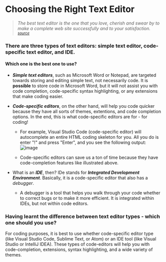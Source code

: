 # Choosing the Right Text Editor 

> _The best text editor is the one that you love, cherish and swear by to make a complete web site successfully and to your satisfaction. <sup>[source](https://codefellows.github.io/code-102-guide/curriculum/class-02/Choosing-A-Text-Editor--The-Older-Coder.pdf)</sup>_

### There are three types of text editors: simple text editor, code-specific text editor, and IDE. 
#### Which one is the best one to use? 

* ***Simple text editors***, such as Microsoft Word or Notepad, are targeted towards storing and editing simple text, not necessarily code. 
It is **possible** to store code in Microsoft Word, but it will not assist you with code completion, code-specific syntax highlighting, or any extensions that make coding easier. 

* ***Code-specific editors***, on the other hand, will help you code quicker because they have all sorts of themes, extentions, and code completion options. In the end, this is what code-specific editors are for - for coding!
  * For example, Visual Studio Code (code-specific editor) will autocomplete an entire HTML coding skeleton for you. 
  All you do is enter "!" and press "Enter", and you see the following output:
  ![image](https://user-images.githubusercontent.com/48433669/209425018-22208603-3997-43ad-a418-af380b247250.png)
  
  
  * Code-specific editors can save us a ton of time because they have code-completion features like illustrated above. 


* What is an ***IDE***, then? IDe stands for ***Integrated Development Environment***. Basically, it is a code-specific editor that also has a _debugger_.
  * A debugger is a tool that helps you walk through your code whether to correct bugs or to make it more efficient. It is integrated within IDEs, but not within code editors.


### Having learnt the difference between text editor types - which one should you use? 

For coding purposes, it is best to use whether code-specific editor type (like Visual Studio Code, Sublime Text, or Atom) or an IDE tool (like Visual Studio or IntelliJ IDEA). These types of code-editors will help you with code-completion, extensions, syntax highlighting, and a wide variety of themes.
